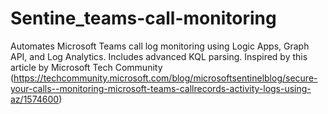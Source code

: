 # Sentine_teams-call-monitoring
Automates Microsoft Teams call log monitoring using Logic Apps, Graph API, and Log Analytics. Includes advanced KQL parsing. Inspired by this article by Microsoft Tech Community (https://techcommunity.microsoft.com/blog/microsoftsentinelblog/secure-your-calls--monitoring-microsoft-teams-callrecords-activity-logs-using-az/1574600)
